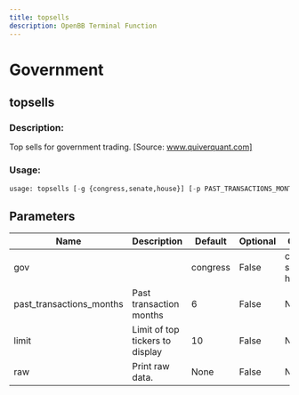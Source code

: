 ```yaml
---
title: topsells
description: OpenBB Terminal Function
---
```


# Government

## topsells

### Description: 

Top sells for government trading. [Source: www.quiverquant.com]

### Usage: 
```python
usage: topsells [-g {congress,senate,house}] [-p PAST_TRANSACTIONS_MONTHS] [-l LIMIT] [--raw]
```

## Parameters

| Name | Description | Default | Optional | Choices |
| ---- | ----------- | ------- | -------- | ------- |
| gov |  | congress | False | congress, senate, house |
| past_transactions_months | Past transaction months | 6 | False | None |
| limit | Limit of top tickers to display | 10 | False | None |
| raw | Print raw data. | None | False | None |



